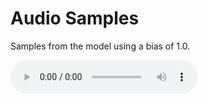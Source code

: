 # Audio Samples
<p>Samples from the model using a bias of 1.0.</p>
<audio controls="controls">
  <source type="../samples/fully-spoofed/" src="002_alexa_0_wakeword.wav"></source>
</audio>
